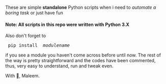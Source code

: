 These are simple <strong>standalone</strong> Python scripts when i need to <em> automate a boring task </em> or just have fun 

<h4>Note: All scripts in this repo were written with Python 3.X</h4> 

Also don't forget to <pre> pip install <em> modulename</em> </pre> if you see a module you haven't come across before until now.
The rest of the way is pretty straightforward and the codes have been commented, thus, very easy to understand, run and tweak even.

With 🧡, Maleem.
